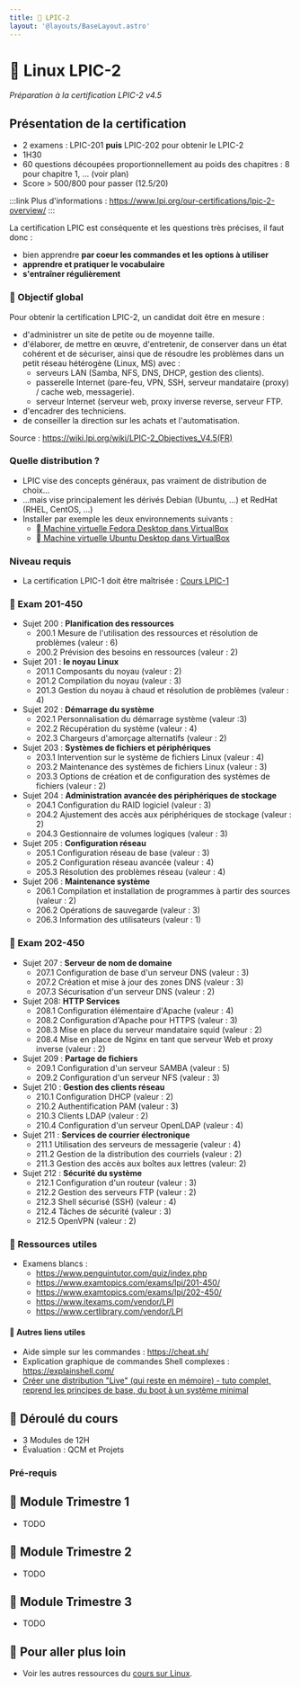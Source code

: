 ```yaml
---
title: 🐧 LPIC-2
layout: '@layouts/BaseLayout.astro'
---
```


# 🐧 Linux LPIC-2

_Préparation à la certification LPIC-2 v4.5_

## Présentation de la certification

- 2 examens : LPIC-201 **puis** LPIC-202 pour obtenir le LPIC-2
- 1H30
- 60 questions découpées proportionnellement au poids des chapitres : 8 pour chapitre 1, ... (voir plan)
- Score > 500/800 pour passer (12.5/20)

:::link
Plus d'informations : <https://www.lpi.org/our-certifications/lpic-2-overview/>
:::

La certification LPIC est conséquente et les questions très précises, il faut donc :

- bien apprendre **par coeur les commandes et les options à utiliser**
- **apprendre et pratiquer le vocabulaire**
- **s'entraîner régulièrement**

### 🎯 Objectif global

Pour obtenir la certification LPIC-2, un candidat doit être en mesure :

- d'administrer un site de petite ou de moyenne taille.
- d'élaborer, de mettre en œuvre, d'entretenir, de conserver dans un état cohérent et de sécuriser, ainsi que de résoudre les problèmes dans un petit réseau hétérogène (Linux, MS) avec :
  - serveurs LAN (Samba, NFS, DNS, DHCP, gestion des clients).
  - passerelle Internet (pare-feu, VPN, SSH, serveur mandataire (proxy) / cache web, messagerie).
  - serveur Internet (serveur web, proxy inverse reverse, serveur FTP.
- d'encadrer des techniciens.
- de conseiller la direction sur les achats et l'automatisation.

Source : <https://wiki.lpi.org/wiki/LPIC-2_Objectives_V4.5(FR)>

### Quelle distribution ?

- LPIC vise des concepts généraux, pas vraiment de distribution de choix...
- ...mais vise principalement les dérivés Debian (Ubuntu, ...) et RedHat (RHEL, CentOS, ...)
- Installer par exemple les deux environnements suivants :
  - [󰣛 Machine virtuelle Fedora Desktop dans VirtualBox](/linux/tp-installation-vbox-fedora-workstation)
  - [󰕈 Machine virtuelle Ubuntu Desktop dans VirtualBox](/linux/tp-installation-vbox-ubuntu-workstation)

### Niveau requis

- La certification LPIC-1 doit être maîtrisée : [Cours LPIC-1](/esgi/b3/lpic-1)

### 🎯 Exam 201-450

- Sujet 200 : **Planification des ressources**
  - 200.1 Mesure de l'utilisation des ressources et résolution de problèmes (valeur : 6)
  - 200.2 Prévision des besoins en ressources (valeur : 2)
- Sujet 201 : **le noyau Linux**
  - 201.1 Composants du noyau (valeur : 2)
  - 201.2 Compilation du noyau (valeur : 3)
  - 201.3 Gestion du noyau à chaud et résolution de problèmes (valeur : 4)
- Sujet 202 : **Démarrage du système**
  - 202.1 Personnalisation du démarrage système (valeur :3)
  - 202.2 Récupération du système (valeur : 4)
  - 202.3 Chargeurs d'amorçage alternatifs (valeur : 2)
- Sujet 203 : **Systèmes de fichiers et périphériques**
  - 203.1 Intervention sur le système de fichiers Linux (valeur : 4)
  - 203.2 Maintenance des systèmes de fichiers Linux (valeur : 3)
  - 203.3 Options de création et de configuration des systèmes de fichiers (valeur : 2)
- Sujet 204 : **Administration avancée des périphériques de stockage**
  - 204.1 Configuration du RAID logiciel (valeur : 3)
  - 204.2 Ajustement des accès aux périphériques de stockage (valeur : 2)
  - 204.3 Gestionnaire de volumes logiques (valeur : 3)
- Sujet 205 : **Configuration réseau**
  - 205.1 Configuration réseau de base (valeur : 3)
  - 205.2 Configuration réseau avancée (valeur : 4)
  - 205.3 Résolution des problèmes réseau (valeur : 4)
- Sujet 206 : **Maintenance système**
  - 206.1 Compilation et installation de programmes à partir des sources (valeur : 2)
  - 206.2 Opérations de sauvegarde (valeur : 3)
  - 206.3 Information des utilisateurs (valeur : 1)

### 🎯 Exam 202-450

- Sujet 207 : **Serveur de nom de domaine**
  - 207.1 Configuration de base d'un serveur DNS (valeur : 3)
  - 207.2 Création et mise à jour des zones DNS (valeur : 3)
  - 207.3 Sécurisation d'un serveur DNS (valeur : 2)
- Sujet 208: **HTTP Services**
  - 208.1 Configuration élémentaire d'Apache (valeur : 4)
  - 208.2 Configuration d'Apache pour HTTPS (valeur : 3)
  - 208.3 Mise en place du serveur mandataire squid (valeur : 2)
  - 208.4 Mise en place de Nginx en tant que serveur Web et proxy inverse (valeur : 2)
- Sujet 209 : **Partage de fichiers**
  - 209.1 Configuration d'un serveur SAMBA (valeur : 5)
  - 209.2 Configuration d'un serveur NFS (valeur : 3)
- Sujet 210 : **Gestion des clients réseau**
  - 210.1 Configuration DHCP (valeur : 2)
  - 210.2 Authentification PAM (valeur : 3)
  - 210.3 Clients LDAP (valeur : 2)
  - 210.4 Configuration d'un serveur OpenLDAP (valeur : 4)
- Sujet 211 : **Services de courrier électronique**
  - 211.1 Utilisation des serveurs de messagerie (valeur : 4)
  - 211.2 Gestion de la distribution des courriels (valeur : 2)
  - 211.3 Gestion des accès aux boîtes aux lettres (valeur: 2)
- Sujet 212 : **Sécurité du système**
  - 212.1 Configuration d'un routeur (valeur : 3)
  - 212.2 Gestion des serveurs FTP (valeur : 2)
  - 212.3 Shell sécurisé (SSH) (valeur : 4)
  - 212.4 Tâches de sécurité (valeur : 3)
  - 212.5 OpenVPN (valeur : 2)

### 📝 Ressources utiles

- Examens blancs :
  - <https://www.penguintutor.com/quiz/index.php>
  - <https://www.examtopics.com/exams/lpi/201-450/>
  - <https://www.examtopics.com/exams/lpi/202-450/>
  - <https://www.itexams.com/vendor/LPI>
  - <https://www.certlibrary.com/vendor/LPI>

#### 🔗 Autres liens utiles

- Aide simple sur les commandes : <https://cheat.sh/>
- Explication graphique de commandes Shell complexes : <https://explainshell.com/>
- [Créer une distribution "Live" (qui reste en mémoire) - tuto complet, reprend les principes de base, du boot à un système minimal](https://zestedesavoir.com/tutoriels/268/creer-son-premier-rim-linux/)

## 📅 Déroulé du cours

- 3 Modules de 12H
- Évaluation : QCM et Projets

### Pré-requis

## 📑 Module Trimestre 1

- TODO

## 📑 Module Trimestre 2

- TODO

## 📑 Module Trimestre 3

- TODO

## 🚀 Pour aller plus loin

- Voir les autres ressources du [cours sur Linux](/linux).
